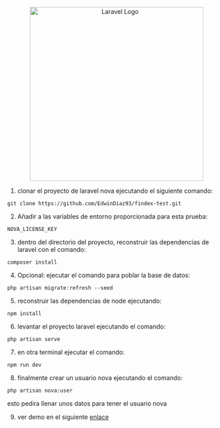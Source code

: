 <p align="center"><a href="https://laravel.com" target="_blank"><img src="https://raw.githubusercontent.com/laravel/art/master/logo-lockup/5%20SVG/2%20CMYK/1%20Full%20Color/laravel-logolockup-cmyk-red.svg" width="400" alt="Laravel Logo"></a></p>


1. clonar el proyecto de laravel nova ejecutando el siguiente comando:

```
git clone https://github.com/EdwinDiaz93/findex-test.git
```

2. Añadir a las variables de entorno proporcionada para esta prueba:

```
NOVA_LICENSE_KEY
```

3. dentro del directorio del proyecto, reconstruir las dependencias de laravel con el comando:
```
composer install
```

4. Opcional: ejecutar el comando para poblar la base de datos:
```
php artisan migrate:refresh --seed
```

5. reconstruir las dependencias de node ejecutando:

```
npm install
```

6. levantar el proyecto laravel ejecutando el comando:
```
php artisan serve
```

7. en otra terminal ejecutar el comando:
```
npm run dev
```

8. finalmente crear un usuario nova ejecutando el comando:
```
php artisan nova:user
```
esto pedira llenar unos datos para tener el usuario nova

9. ver demo en el siguiente [enlace](https://drive.google.com/file/d/19YFHyv1T7QdpsjLpQIIAJsCHxZpdzINA/view?usp=drive_link)

